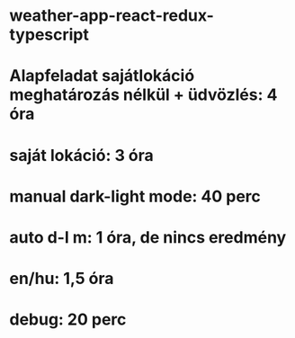 # weather-app-react-redux-typescript

# Alapfeladat sajátlokáció meghatározás nélkül + üdvözlés: 4 óra
# saját lokáció: 3 óra 
# manual dark-light mode: 40 perc
# auto d-l m: 1 óra, de nincs eredmény
# en/hu: 1,5 óra
# debug: 20 perc

